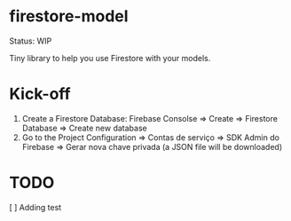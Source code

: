# firestore-model

Status: WIP

Tiny library to help you use Firestore with your models.

# Kick-off

1. Create a Firestore Database: Firebase Consolse => Create => Firestore Database => Create new database
2. Go to the Project Configuration => Contas de serviço => SDK Admin do Firebase => Gerar nova chave privada (a JSON file will be downloaded)

# TODO

[ ] Adding test
